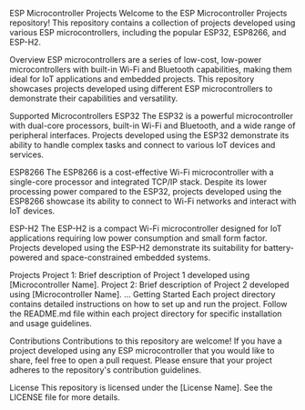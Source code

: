 ESP Microcontroller Projects
Welcome to the ESP Microcontroller Projects repository! This repository contains a collection of projects developed using various ESP microcontrollers, including the popular ESP32, ESP8266, and ESP-H2.

Overview
ESP microcontrollers are a series of low-cost, low-power microcontrollers with built-in Wi-Fi and Bluetooth capabilities, making them ideal for IoT applications and embedded projects. This repository showcases projects developed using different ESP microcontrollers to demonstrate their capabilities and versatility.

Supported Microcontrollers
ESP32
The ESP32 is a powerful microcontroller with dual-core processors, built-in Wi-Fi and Bluetooth, and a wide range of peripheral interfaces. Projects developed using the ESP32 demonstrate its ability to handle complex tasks and connect to various IoT devices and services.

ESP8266
The ESP8266 is a cost-effective Wi-Fi microcontroller with a single-core processor and integrated TCP/IP stack. Despite its lower processing power compared to the ESP32, projects developed using the ESP8266 showcase its ability to connect to Wi-Fi networks and interact with IoT devices.

ESP-H2
The ESP-H2 is a compact Wi-Fi microcontroller designed for IoT applications requiring low power consumption and small form factor. Projects developed using the ESP-H2 demonstrate its suitability for battery-powered and space-constrained embedded systems.

Projects
Project 1: Brief description of Project 1 developed using [Microcontroller Name].
Project 2: Brief description of Project 2 developed using [Microcontroller Name].
...
Getting Started
Each project directory contains detailed instructions on how to set up and run the project. Follow the README.md file within each project directory for specific installation and usage guidelines.

Contributions
Contributions to this repository are welcome! If you have a project developed using any ESP microcontroller that you would like to share, feel free to open a pull request. Please ensure that your project adheres to the repository's contribution guidelines.

License
This repository is licensed under the [License Name]. See the LICENSE file for more details.